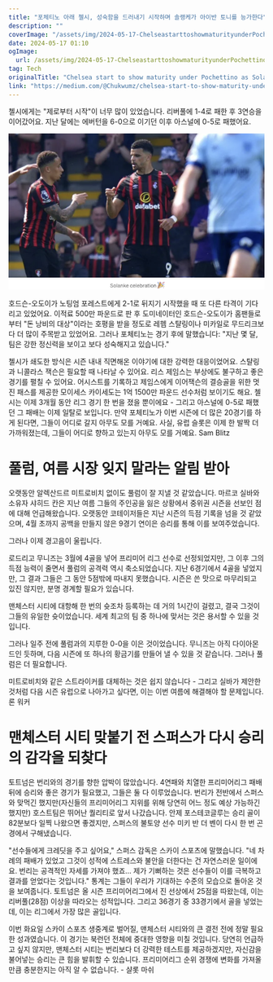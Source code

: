 ```yaml
---
title: "포체티노 아래 첼시, 성숙함을 드러내기 시작하며 솔랭케가 아이반 토니를 능가한다"
description: ""
coverImage: "/assets/img/2024-05-17-ChelseastarttoshowmaturityunderPochettinoasSolankeoutshinesIvanToney_0.png"
date: 2024-05-17 01:10
ogImage: 
  url: /assets/img/2024-05-17-ChelseastarttoshowmaturityunderPochettinoasSolankeoutshinesIvanToney_0.png
tag: Tech
originalTitle: "Chelsea start to show maturity under Pochettino as Solanke outshines Ivan Toney."
link: "https://medium.com/@Chukwumz/chelsea-start-to-show-maturity-under-pochettino-as-solanke-outshines-ivan-toney-3385aa6fecf5"
---
```



첼시에게는 "제로부터 시작"이 너무 많이 있었습니다. 리버풀에 1-4로 패한 후 3연승을 이어갔어요. 지난 달에는 에버턴을 6-0으로 이기던 이후 아스널에 0-5로 패했어요. 

![Image](/assets/img/2024-05-17-ChelseastarttoshowmaturityunderPochettinoasSolankeoutshinesIvanToney_0.png)

호드슨-오도이가 노팅엄 포레스트에게 2-1로 뒤지기 시작했을 때 또 다른 타격이 기다리고 있었어요. 이적료 500만 파운드로 판 후 도미네이터인 호드슨-오도이가 홈팬들로부터 "돈 낭비의 대상"이라는 호평을 받을 정도로 레헴 스턀링이나 미카일로 무드리크보다 더 많이 주목받고 있었어요. 그러나 포체티노는 경기 후에 말했습니다: "지난 몇 달, 팀은 강한 정신력을 보이고 보다 성숙해지고 있습니다."

첼시가 쇄도한 방식은 시즌 내내 직면해온 이야기에 대한 강력한 대응이었어요. 스턀링과 니콜라스 잭슨은 필요할 때 나타날 수 있어요. 리스 제임스는 부상에도 불구하고 좋은 경기를 펼칠 수 있어요. 어시스트를 기록하고 제임스에게 이어잭슨의 결승골을 위한 멋진 패스를 제공한 모이세스 카이세도는 1억 1500만 파운드 선수처럼 보이기도 해요. 첼시는 이제 3개월 동안 리그 경기 한 번을 졌을 뿐이에요 - 그리고 아스널에 0-5로 패했던 그 패배는 이제 일탈로 보입니다. 만약 포체티노가 이번 시즌에 더 많은 20경기를 하게 된다면, 그들이 어디로 갈지 아무도 모를 거예요. 사실, 유럽 슬롯은 이제 한 발짝 더 가까워졌는데, 그들이 어디로 향하고 있는지 아무도 모를 거예요.
Sam Blitz

<div class="content-ad"></div>

# 풀럼, 여름 시장 잊지 말라는 알림 받아

오랫동안 알렉산드르 미트로비치 없이도 풀럼이 잘 지낼 것 같았습니다. 마르코 실바와 소유자 샤히드 칸은 지난 여름 그들의 주인공을 잃은 상황에서 중위권 시즌을 선보인 점에 대해 언급해왔습니다. 오랫동안 코테이저들은 지난 시즌의 득점 기록을 넘을 것 같았으며, 4월 초까지 공백을 만들지 않은 9경기 연이은 승리를 통해 이를 보여주었습니다.

그러나 이제 경고음이 울립니다.

로드리고 무니즈는 3월에 4골을 넣어 프리미어 리그 선수로 선정되었지만, 그 이후 그의 득점 능력이 줄면서 풀럼의 공격력 역시 축소되었습니다. 지난 6경기에서 4골을 넣었지만, 그 결과 그들은 그 동안 5점밖에 따내지 못했습니다. 시즌은 쓴 맛으로 마무리되고 있진 않지만, 분명 경계할 필요가 있습니다.

<div class="content-ad"></div>

맨체스터 시티에 대항해 한 번의 슛조차 등록하는 데 거의 1시간이 걸렸고, 결국 그것이 그들의 유일한 슛이었습니다. 세계 최고의 팀 중 하나에 맞서는 것은 용서할 수 있을 것입니다.

그러나 일주 전에 풀럼과의 지루한 0-0을 이은 것이었습니다. 무니즈는 아직 다이아몬드인 듯하며, 다음 시즌에 또 하나의 황금기를 만들어 낼 수 있을 것 같습니다. 그러나 풀럼은 더 필요합니다.

미트로비치와 같은 스트라이커를 대체하는 것은 쉽지 않습니다 - 그리고 실바가 제안한 것처럼 다음 시즌 유럽으로 나아가고 싶다면, 이는 이번 여름에 해결해야 할 문제입니다.
론 워커

# 맨체스터 시티 맞붙기 전 스퍼스가 다시 승리의 감각을 되찾다

<div class="content-ad"></div>

토트넘은 번리와의 경기를 향한 압박이 많았습니다. 4연패와 치열한 프리미어리그 패배 뒤에 승리와 좋은 경기가 필요했고, 그들은 둘 다 이루었습니다. 번리가 전반에서 스퍼스와 맞먹긴 했지만(자신들의 프리미어리그 지위를 위해 당연히 어느 정도 예상 가능하긴 했지만) 호스트팀은 뛰어난 퀄리티로 앞서 나갔습니다. 안제 포스테코글루는 승리 골이 82분보다 일찍 나왔으면 좋겠지만, 스퍼스의 불토양 선수 미키 반 더 벤이 다시 한 번 곤경에서 구해냈습니다.

"선수들에게 크레딧을 주고 싶어요," 스퍼스 감독은 스카이 스포츠에 말했습니다. "네 차례의 패배가 있었고 그것이 성적에 스트레스와 불안을 더한다는 건 자연스러운 일이에요. 번리는 공격적인 자세를 가져야 했죠... 제가 기뻐하는 것은 선수들이 이를 극복하고 결과를 얻었다는 것입니다." 통계는 그들이 우리가 기대하는 수준의 모습으로 돌아온 것을 보여줍니다. 토트넘은 올 시즌 프리미어리그에서 진 선상에서 25점을 따왔는데, 이는 리버풀(28점) 이상을 따라오는 성적입니다. 그리고 36경기 중 33경기에서 골을 넣었는데, 이는 리그에서 가장 많은 골입니다.

이번 화요일 스카이 스포츠 생중계로 벌어질, 맨체스터 시티와의 큰 결전 전에 정말 필요한 성과였습니다. 이 경기는 북런던 전체에 중대한 영향을 미칠 것입니다. 당연히 언급하고 싶지 않지만, 맨체스터 시티는 번리보다 더 강력한 테스트를 제공하겠지만, 자신감을 불어넣는 승리는 큰 힘을 발휘할 수 있습니다. 프리미어리그 순위 경쟁에 변화를 가져올만큼 충분한지는 아직 알 수 없습니다. - 샬롯 마쉬
